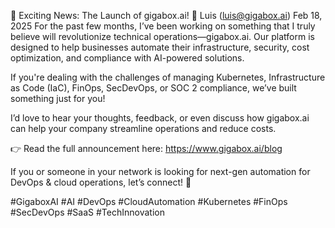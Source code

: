 🚀 Exciting News: The Launch of gigabox.ai! 🚀
Luis (luis@gigabox.ai)
Feb 18, 2025
For the past few months, I’ve been working on something that I truly believe will revolutionize technical operations—gigabox.ai. Our platform is designed to help businesses automate their infrastructure, security, cost optimization, and compliance with AI-powered solutions.

If you're dealing with the challenges of managing Kubernetes, Infrastructure as Code (IaC), FinOps, SecDevOps, or SOC 2 compliance, we’ve built something just for you!

I’d love to hear your thoughts, feedback, or even discuss how gigabox.ai can help your company streamline operations and reduce costs.

👉 Read the full announcement here: https://www.gigabox.ai/blog

If you or someone in your network is looking for next-gen automation for DevOps & cloud operations, let’s connect! 🚀

#GigaboxAI #AI #DevOps #CloudAutomation #Kubernetes #FinOps #SecDevOps #SaaS #TechInnovation